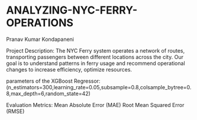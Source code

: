 # ANALYZING-NYC-FERRY-OPERATIONS
Pranav Kumar Kondapaneni

Project Description:
The NYC Ferry system operates a network of routes, transporting passengers between different locations across the city. Our goal is to  understand patterns in ferry usage and recommend operational changes to increase efficiency, optimize resources.

parameters of the XGBoost Regressor:
(n_estimators=300,learning_rate=0.05,subsample=0.8,colsample_bytree=0.8,max_depth=6,random_state=42)

Evaluation Metrics:
Mean Absolute Error (MAE)
Root Mean Squared Error (RMSE)
